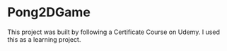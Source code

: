 # Pong2DGame

This project was built by following a Certificate Course on Udemy.
I used this as a learning project.
